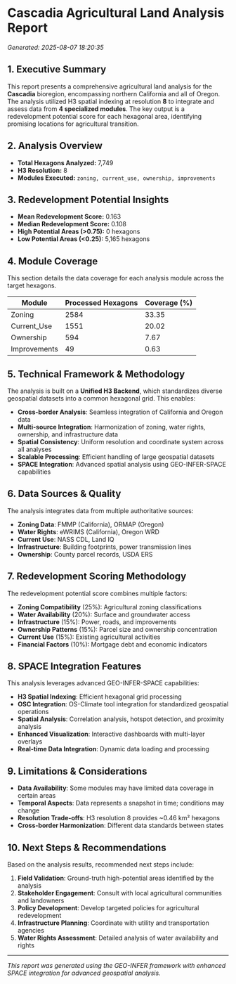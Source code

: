 # Cascadia Agricultural Land Analysis Report
*Generated: 2025-08-07 18:20:35*

## 1. Executive Summary
This report presents a comprehensive agricultural land analysis for the **Cascadia** bioregion, encompassing northern California and all of Oregon.
The analysis utilized H3 spatial indexing at resolution **8** to integrate and assess data from **4 specialized modules**. The key output is a redevelopment potential score for each hexagonal area, identifying promising locations for agricultural transition.

## 2. Analysis Overview
- **Total Hexagons Analyzed:** 7,749
- **H3 Resolution:** 8
- **Modules Executed:** `zoning, current_use, ownership, improvements`

## 3. Redevelopment Potential Insights
- **Mean Redevelopment Score:** 0.163
- **Median Redevelopment Score:** 0.108
- **High Potential Areas (>0.75):** 0 hexagons
- **Low Potential Areas (<0.25):** 5,165 hexagons

## 4. Module Coverage
This section details the data coverage for each analysis module across the target hexagons.

| Module                    | Processed Hexagons | Coverage (%) |
|---------------------------|--------------------|--------------|
| Zoning                    |             2584 |       33.35 |
| Current_Use               |             1551 |       20.02 |
| Ownership                 |              594 |        7.67 |
| Improvements              |               49 |        0.63 |

## 5. Technical Framework & Methodology
The analysis is built on a **Unified H3 Backend**, which standardizes diverse geospatial datasets into a common hexagonal grid. This enables:

- **Cross-border Analysis**: Seamless integration of California and Oregon data
- **Multi-source Integration**: Harmonization of zoning, water rights, ownership, and infrastructure data
- **Spatial Consistency**: Uniform resolution and coordinate system across all analyses
- **Scalable Processing**: Efficient handling of large geospatial datasets
- **SPACE Integration**: Advanced spatial analysis using GEO-INFER-SPACE capabilities

## 6. Data Sources & Quality
The analysis integrates data from multiple authoritative sources:

- **Zoning Data**: FMMP (California), ORMAP (Oregon)
- **Water Rights**: eWRIMS (California), Oregon WRD
- **Current Use**: NASS CDL, Land IQ
- **Infrastructure**: Building footprints, power transmission lines
- **Ownership**: County parcel records, USDA ERS

## 7. Redevelopment Scoring Methodology
The redevelopment potential score combines multiple factors:

- **Zoning Compatibility** (25%): Agricultural zoning classifications
- **Water Availability** (20%): Surface and groundwater access
- **Infrastructure** (15%): Power, roads, and improvements
- **Ownership Patterns** (15%): Parcel size and ownership concentration
- **Current Use** (15%): Existing agricultural activities
- **Financial Factors** (10%): Mortgage debt and economic indicators

## 8. SPACE Integration Features
This analysis leverages advanced GEO-INFER-SPACE capabilities:

- **H3 Spatial Indexing**: Efficient hexagonal grid processing
- **OSC Integration**: OS-Climate tool integration for standardized geospatial operations
- **Spatial Analysis**: Correlation analysis, hotspot detection, and proximity analysis
- **Enhanced Visualization**: Interactive dashboards with multi-layer overlays
- **Real-time Data Integration**: Dynamic data loading and processing

## 9. Limitations & Considerations
- **Data Availability**: Some modules may have limited data coverage in certain areas
- **Temporal Aspects**: Data represents a snapshot in time; conditions may change
- **Resolution Trade-offs**: H3 resolution 8 provides ~0.46 km² hexagons
- **Cross-border Harmonization**: Different data standards between states

## 10. Next Steps & Recommendations
Based on the analysis results, recommended next steps include:

1. **Field Validation**: Ground-truth high-potential areas identified by the analysis
2. **Stakeholder Engagement**: Consult with local agricultural communities and landowners
3. **Policy Development**: Develop targeted policies for agricultural redevelopment
4. **Infrastructure Planning**: Coordinate with utility and transportation agencies
5. **Water Rights Assessment**: Detailed analysis of water availability and rights

---
*This report was generated using the GEO-INFER framework with enhanced SPACE integration for advanced geospatial analysis.*
